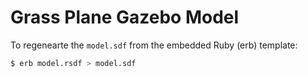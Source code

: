 Grass Plane Gazebo Model
========================

To regenearte the `model.sdf` from the embedded Ruby (erb) template:

```bash
$ erb model.rsdf > model.sdf
```